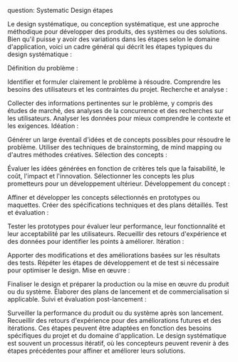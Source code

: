question: Systematic Design étapes

Le design systématique, ou conception systématique, est une approche méthodique pour développer des produits, des systèmes ou des solutions. Bien qu'il puisse y avoir des variations dans les étapes selon le domaine d'application, voici un cadre général qui décrit les étapes typiques du design systématique :

Définition du problème :

Identifier et formuler clairement le problème à résoudre.
Comprendre les besoins des utilisateurs et les contraintes du projet.
Recherche et analyse :

Collecter des informations pertinentes sur le problème, y compris des études de marché, des analyses de la concurrence et des recherches sur les utilisateurs.
Analyser les données pour mieux comprendre le contexte et les exigences.
Idéation :

Générer un large éventail d'idées et de concepts possibles pour résoudre le problème.
Utiliser des techniques de brainstorming, de mind mapping ou d'autres méthodes créatives.
Sélection des concepts :

Évaluer les idées générées en fonction de critères tels que la faisabilité, le coût, l'impact et l'innovation.
Sélectionner les concepts les plus prometteurs pour un développement ultérieur.
Développement du concept :

Affiner et développer les concepts sélectionnés en prototypes ou maquettes.
Créer des spécifications techniques et des plans détaillés.
Test et évaluation :

Tester les prototypes pour évaluer leur performance, leur fonctionnalité et leur acceptabilité par les utilisateurs.
Recueillir des retours d'expérience et des données pour identifier les points à améliorer.
Itération :

Apporter des modifications et des améliorations basées sur les résultats des tests.
Répéter les étapes de développement et de test si nécessaire pour optimiser le design.
Mise en œuvre :

Finaliser le design et préparer la production ou la mise en œuvre du produit ou du système.
Élaborer des plans de lancement et de commercialisation si applicable.
Suivi et évaluation post-lancement :

Surveiller la performance du produit ou du système après son lancement.
Recueillir des retours d'expérience pour des améliorations futures et des itérations.
Ces étapes peuvent être adaptées en fonction des besoins spécifiques du projet et du domaine d'application. Le design systématique est souvent un processus itératif, où les concepteurs peuvent revenir à des étapes précédentes pour affiner et améliorer leurs solutions.